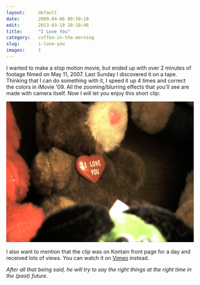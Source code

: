 ```yaml
---
layout:     default
date:       2009-04-06 00:50:18
edit:       2013-03-19 20:18:46
title:      "I Love You"
category:   coffee-in-the-morning
slug:       i-love-you
images:     1
---
```


I wanted to make a stop motion movie, but ended up with over 2 minutes of footage filmed on May 11, 2007. Last Sunday I discovered it on a tape. Thinking that I can do something with it, I speed it up 4 times and correct the colors in iMovie '09. All the zooming/blurring effects that you'll see are made with camera itself. Now I will let you enjoy this short clip:

**![I Love You](/images/i-love-you.jpg)**

I also want to mention that the clip was on Kontain front page for a day and received lots of views. You can watch it on [Vimeo](https://vimeo.com/3911393) instead.

*After all that being said, he will try to say the right things at the right time in the (past) future.*
